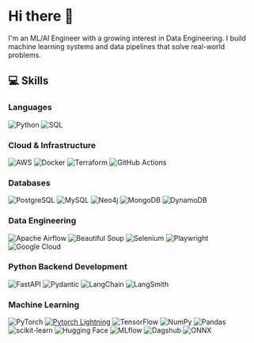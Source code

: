 # Hi there 👋

I'm an ML/AI Engineer with a growing interest in Data Engineering. I build machine learning systems and data pipelines that solve real-world problems.

## 💻 Skills

### Languages
![Python](https://img.shields.io/badge/-Python-3776AB?style=flat&logo=python&logoColor=white)
![SQL](https://img.shields.io/badge/-SQL-4479A1?style=flat&logo=postgresql&logoColor=white)

### Cloud & Infrastructure
![AWS](https://img.shields.io/badge/AWS-%23FF9900.svg?style=flat&logo=amazon-aws&logoColor=white)
![Docker](https://img.shields.io/badge/-Docker-2496ED?style=flat&logo=docker&logoColor=white)
![Terraform](https://img.shields.io/badge/-Terraform-7B42BC?style=flat&logo=terraform&logoColor=white)
![GitHub Actions](https://img.shields.io/badge/-GitHub%20Actions-2088FF?style=flat&logo=github-actions&logoColor=white)

### Databases
![PostgreSQL](https://img.shields.io/badge/-PostgreSQL-336791?style=flat&logo=postgresql&logoColor=white)
![MySQL](https://img.shields.io/badge/-MySQL-4479A1?style=flat&logo=mysql&logoColor=white)
![Neo4j](https://img.shields.io/badge/-Neo4j-008CC1?style=flat&logo=neo4j&logoColor=white)
![MongoDB](https://img.shields.io/badge/MongoDB-%234ea94b.svg?style=flat&logo=mongodb&logoColor=white)
![DynamoDB](https://img.shields.io/badge/-DynamoDB-4053D6?style=flat&logo=amazon-dynamodb&logoColor=white)

### Data Engineering
![Apache Airflow](https://img.shields.io/badge/-Apache%20Airflow-017CEE?style=flat&logo=apache-airflow&logoColor=white)
![Beautiful Soup](https://img.shields.io/badge/-Beautiful%20Soup-3776AB?style=flat&logo=python&logoColor=white)
![Selenium](https://img.shields.io/badge/-Selenium-43B02A?style=flat&logo=selenium&logoColor=white)
![Playwright](https://img.shields.io/badge/-playwright-%232EAD33?style=flat&logo=playwright&logoColor=white)
![Google Cloud](https://img.shields.io/badge/-Google%20Cloud-4285F4?style=flat&logo=google-cloud&logoColor=white)

### Python Backend Development
![FastAPI](https://img.shields.io/badge/-FastAPI-009688?style=flat&logo=fastapi&logoColor=white)
![Pydantic](https://img.shields.io/badge/-Pydantic-E92063?style=flat&logo=pydantic&logoColor=white)
![LangChain](https://img.shields.io/badge/-LangChain-3178C6?style=flat&logo=chainlink&logoColor=white)
![LangSmith](https://img.shields.io/badge/-LangSmith-3178C6?style=flat&logo=chainlink&logoColor=white)

### Machine Learning
![PyTorch](https://img.shields.io/badge/-PyTorch-EE4C2C?style=flat&logo=pytorch&logoColor=white)
[![Pytorch Lightning](https://img.shields.io/badge/-Lightning-792ee5?logo=pytorchlightning&logoColor=white)](https://github.com/Lightning-AI/lightning)
![TensorFlow](https://img.shields.io/badge/-TensorFlow-FF6F00?style=flat&logo=tensorflow&logoColor=white)
![NumPy](https://img.shields.io/badge/-NumPy-013243?style=flat&logo=numpy&logoColor=white)
![Pandas](https://img.shields.io/badge/-Pandas-150458?style=flat&logo=pandas&logoColor=white)
![scikit-learn](https://img.shields.io/badge/-scikit--learn-F7931E?style=flat&logo=scikit-learn&logoColor=white)
![Hugging Face](https://img.shields.io/badge/-Hugging%20Face-FF9A00?style=flat&logo=huggingface&logoColor=white)
![MLflow](https://img.shields.io/badge/-MLflow-0194E2?style=flat&logo=mlflow&logoColor=white)
![Dagshub](https://img.shields.io/badge/-DagsHub-5C3EE8?style=flat&logo=dagshub&logoColor=white)
![ONNX](https://img.shields.io/badge/-ONNX-005CED?style=flat&logo=onnx&logoColor=white)


<!--
**ZaherAmasha/ZaherAmasha** is a ✨ _special_ ✨ repository because its `README.md` (this file) appears on your GitHub profile.

Here are some ideas to get you started:

- 🔭 I’m currently working on ...
- 🌱 I’m currently learning ...
- 👯 I’m looking to collaborate on ...
- 🤔 I’m looking for help with ...
- 💬 Ask me about ...
- 📫 How to reach me: ...
- 😄 Pronouns: ...
- ⚡ Fun fact: ...
-->
